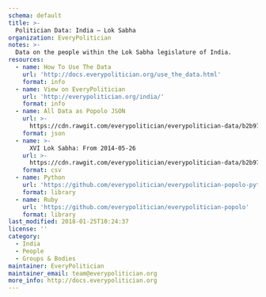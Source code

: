 ```yaml
---
schema: default
title: >-
  Politician Data: India — Lok Sabha
organization: EveryPolitician
notes: >-
  Data on the people within the Lok Sabha legislature of India.
resources:
  - name: How To Use The Data
    url: 'http://docs.everypolitician.org/use_the_data.html'
    format: info
  - name: View on EveryPolitician
    url: 'http://everypolitician.org/india/'
    format: info
  - name: All Data as Popolo JSON
    url: >-
      https://cdn.rawgit.com/everypolitician/everypolitician-data/b2b9749860f02f54fe620f2554e288a0ce373885/data/India/Lok_Sabha/ep-popolo-v1.0.json
    format: json
  - name: >-
      XVI Lok Sabha: From 2014-05-26
    url: >-
      https://cdn.rawgit.com/everypolitician/everypolitician-data/b2b9749860f02f54fe620f2554e288a0ce373885/data/India/Lok_Sabha/term-16.csv
    format: csv
  - name: Python
    url: 'https://github.com/everypolitician/everypolitician-popolo-python'
    format: library
  - name: Ruby
    url: 'https://github.com/everypolitician/everypolitician-popolo'
    format: library
last_modified: 2018-01-25T10:24:37
license: ''
category:
  - India
  - People
  - Groups & Bodies
maintainer: EveryPolitician
maintainer_email: team@everypolitician.org
more_info: http://docs.everypolitician.org
---
```

